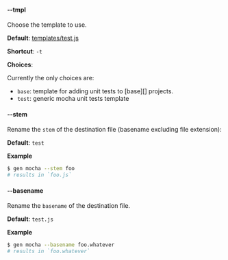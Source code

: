 #### --tmpl

Choose the template to use.

**Default**: [templates/test.js](templates/test.js)

**Shortcut**: `-t`

**Choices**:

Currently the only choices are:

- `base`: template for adding unit tests to [base][] projects.
- `test`: generic mocha unit tests template

#### --stem

Rename the `stem` of the destination file (basename excluding file extension):

**Default**: `test`

**Example**

```sh
$ gen mocha --stem foo
# results in `foo.js`
```

#### --basename

Rename the `basename` of the destination file.

**Default**: `test.js`

**Example**

```sh
$ gen mocha --basename foo.whatever
# results in `foo.whatever`
```